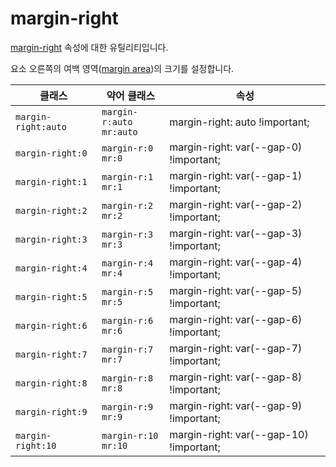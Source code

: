 # margin-right

[margin-right](https://developer.mozilla.org/en-US/docs/Web/CSS/margin-right) 속성에 대한 유틸리티입니다.

요소 오른쪽의 여백 영역([margin area](https://developer.mozilla.org/en-US/docs/Web/CSS/CSS_box_model/Introduction_to_the_CSS_box_model#margin_area))의 크기를 설정합니다.

<table>
  <thead>
    <tr>
      <th scope="col">클래스</th>
      <th scope="col">약어 클래스</th>
      <th scope="col">속성</th>
    </tr>
  </thead>
  <tbody>
  <tr>
  <td><code>margin-right:auto</code></td>
  <td><code>margin-r:auto</code><br><code>mr:auto</code></td>
  <td><span class="code">margin-right: auto !important;</span></td>
</tr>
<tr>
  <td><code>margin-right:0</code></td>
  <td><code>margin-r:0</code><br><code>mr:0</code></td>
  <td><span class="code">margin-right: var(--gap-0) !important;</span></td>
</tr>
<tr>
  <td><code>margin-right:1</code></td>
  <td><code>margin-r:1</code><br><code>mr:1</code></td>
  <td><span class="code">margin-right: var(--gap-1) !important;</span></td>
</tr>
<tr>
  <td><code>margin-right:2</code></td>
  <td><code>margin-r:2</code><br><code>mr:2</code></td>
  <td><span class="code">margin-right: var(--gap-2) !important;</span></td>
</tr>
<tr>
  <td><code>margin-right:3</code></td>
  <td><code>margin-r:3</code><br><code>mr:3</code></td>
  <td><span class="code">margin-right: var(--gap-3) !important;</span></td>
</tr>
<tr>
  <td><code>margin-right:4</code></td>
  <td><code>margin-r:4</code><br><code>mr:4</code></td>
  <td><span class="code">margin-right: var(--gap-4) !important;</span></td>
</tr>
<tr>
  <td><code>margin-right:5</code></td>
  <td><code>margin-r:5</code><br><code>mr:5</code></td>
  <td><span class="code">margin-right: var(--gap-5) !important;</span></td>
</tr>
<tr>
  <td><code>margin-right:6</code></td>
  <td><code>margin-r:6</code><br><code>mr:6</code></td>
  <td><span class="code">margin-right: var(--gap-6) !important;</span></td>
</tr>
<tr>
  <td><code>margin-right:7</code></td>
  <td><code>margin-r:7</code><br><code>mr:7</code></td>
  <td><span class="code">margin-right: var(--gap-7) !important;</span></td>
</tr>
<tr>
  <td><code>margin-right:8</code></td>
  <td><code>margin-r:8</code><br><code>mr:8</code></td>
  <td><span class="code">margin-right: var(--gap-8) !important;</span></td>
</tr>
<tr>
  <td><code>margin-right:9</code></td>
  <td><code>margin-r:9</code><br><code>mr:9</code></td>
  <td><span class="code">margin-right: var(--gap-9) !important;</span></td>
</tr>
<tr>
  <td><code>margin-right:10</code></td>
  <td><code>margin-r:10</code><br><code>mr:10</code></td>
  <td><span class="code">margin-right: var(--gap-10) !important;</span></td>
</tr>

  </tbody>

</table>
